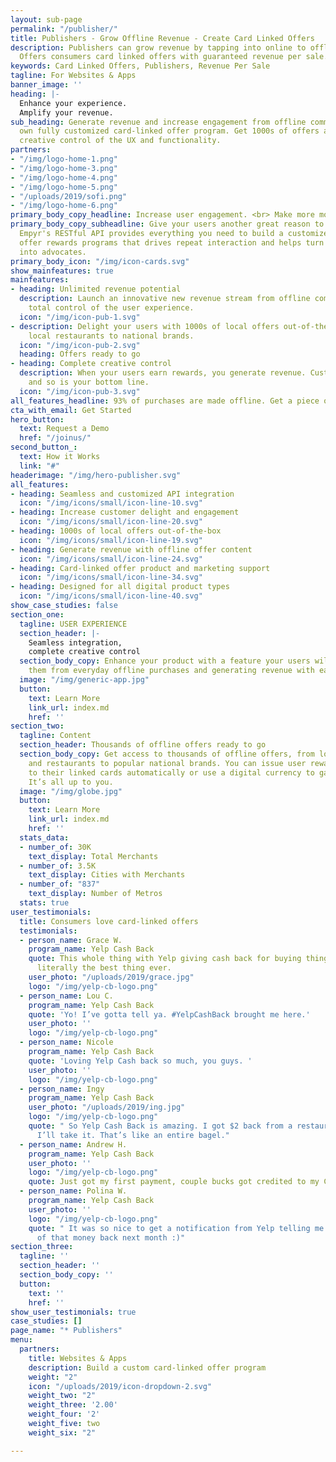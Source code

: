 ```yaml
---
layout: sub-page
permalink: "/publisher/"
title: Publishers - Grow Offline Revenue - Create Card Linked Offers
description: Publishers can grow revenue by tapping into online to offline commerce.
  Offers consumers card linked offers with guaranteed revenue per sale.
keywords: Card Linked Offers, Publishers, Revenue Per Sale
tagline: For Websites & Apps
banner_image: ''
heading: |-
  Enhance your experience.
  Amplify your revenue.
sub_heading: Generate revenue and increase engagement from offline commerce with your
  own fully customized card-linked offer program. Get 1000s of offers and complete
  creative control of the UX and functionality.
partners:
- "/img/logo-home-1.png"
- "/img/logo-home-3.png"
- "/img/logo-home-4.png"
- "/img/logo-home-5.png"
- "/uploads/2019/sofi.png"
- "/img/logo-home-6.png"
primary_body_copy_headline: Increase user engagement. <br> Make more money.
primary_body_copy_subheadline: Give your users another great reason to open your app.
  Empyr's RESTful API provides everything you need to build a customized card-linked
  offer rewards programs that drives repeat interaction and helps turn your users
  into advocates.
primary_body_icon: "/img/icon-cards.svg"
show_mainfeatures: true
mainfeatures:
- heading: Unlimited revenue potential
  description: Launch an innovative new revenue stream from offline commerce with
    total control of the user experience.
  icon: "/img/icon-pub-1.svg"
- description: Delight your users with 1000s of local offers out-of-the-box, from
    local restaurants to national brands.
  icon: "/img/icon-pub-2.svg"
  heading: Offers ready to go
- heading: Complete creative control
  description: When your users earn rewards, you generate revenue. Customers are happier,
    and so is your bottom line.
  icon: "/img/icon-pub-3.svg"
all_features_headline: 93% of purchases are made offline. Get a piece of the pie.
cta_with_email: Get Started
hero_button:
  text: Request a Demo
  href: "/joinus/"
second_button_:
  text: How it Works
  link: "#"
headerimage: "/img/hero-publisher.svg"
all_features:
- heading: Seamless and customized API integration
  icon: "/img/icons/small/icon-line-10.svg"
- heading: Increase customer delight and engagement
  icon: "/img/icons/small/icon-line-20.svg"
- heading: 1000s of local offers out-of-the-box
  icon: "/img/icons/small/icon-line-19.svg"
- heading: Generate revenue with offline offer content
  icon: "/img/icons/small/icon-line-24.svg"
- heading: Card-linked offer product and marketing support
  icon: "/img/icons/small/icon-line-34.svg"
- heading: Designed for all digital product types
  icon: "/img/icons/small/icon-line-40.svg"
show_case_studies: false
section_one:
  tagline: USER EXPERIENCE
  section_header: |-
    Seamless integration,
    complete creative control
  section_body_copy: Enhance your product with a feature your users will love, rewarding
    them from everyday offline purchases and generating revenue with each transaction.
  image: "/img/generic-app.jpg"
  button:
    text: Learn More
    link_url: index.md
    href: ''
section_two:
  tagline: Content
  section_header: Thousands of offline offers ready to go
  section_body_copy: Get access to thousands of offline offers, from local stores
    and restaurants to popular national brands. You can issue user rewards direct
    to their linked cards automatically or use a digital currency to gamify your product.
    It’s all up to you.
  image: "/img/globe.jpg"
  button:
    text: Learn More
    link_url: index.md
    href: ''
  stats_data:
  - number_of: 30K
    text_display: Total Merchants
  - number_of: 3.5K
    text_display: Cities with Merchants
  - number_of: "837"
    text_display: Number of Metros
  stats: true
user_testimonials:
  title: Consumers love card-linked offers
  testimonials:
  - person_name: Grace W.
    program_name: Yelp Cash Back
    quote: This whole thing with Yelp giving cash back for buying things online is
      literally the best thing ever.
    user_photo: "/uploads/2019/grace.jpg"
    logo: "/img/yelp-cb-logo.png"
  - person_name: Lou C.
    program_name: Yelp Cash Back
    quote: 'Yo! I’ve gotta tell ya. #YelpCashBack brought me here.'
    user_photo: ''
    logo: "/img/yelp-cb-logo.png"
  - person_name: Nicole
    program_name: Yelp Cash Back
    quote: 'Loving Yelp Cash back so much, you guys. '
    user_photo: ''
    logo: "/img/yelp-cb-logo.png"
  - person_name: Ingy
    program_name: Yelp Cash Back
    user_photo: "/uploads/2019/ing.jpg"
    logo: "/img/yelp-cb-logo.png"
    quote: " So Yelp Cash Back is amazing. I got $2 back from a restaurant in credit.
      I’ll take it. That’s like an entire bagel."
  - person_name: Andrew H.
    program_name: Yelp Cash Back
    user_photo: ''
    logo: "/img/yelp-cb-logo.png"
    quote: Just got my first payment, couple bucks got credited to my CC, sweet!
  - person_name: Polina W.
    program_name: Yelp Cash Back
    user_photo: ''
    logo: "/img/yelp-cb-logo.png"
    quote: " It was so nice to get a notification from Yelp telling me I’ll see some
      of that money back next month :)"
section_three:
  tagline: ''
  section_header: ''
  section_body_copy: ''
  button:
    text: ''
    href: ''
show_user_testimonials: true
case_studies: []
page_name: "* Publishers"
menu:
  partners:
    title: Websites & Apps
    description: Build a custom card-linked offer program
    weight: "2"
    icon: "/uploads/2019/icon-dropdown-2.svg"
    weight_two: "2"
    weight_three: '2.00'
    weight_four: '2'
    weight_five: two
    weight_six: "2"

---
```

